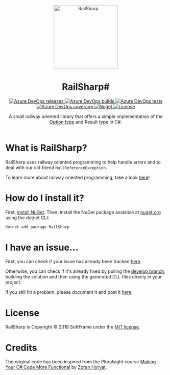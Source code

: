 <header>
    <p id="readme-logo" align="center">
        <img alt="RailSharp" src="https://imgur.com/h5hgvh7.png" height="200px">
    </p>
    <h1 id="readme-title" align="center">RailSharp#</h1>
    <p id="readme-badges" align="center">
        <a href="https://dev.azure.com/SoftFrame/RailSharp/_release?definitionId=2&_a=deployments">
            <img alt="Azure DevOps releases" src="https://img.shields.io/azure-devops/release/softframe/c8394a74-6f1e-441d-8ef1-8a1845f52445/2/5.svg?style=flat-square">
        </a>
        <a href="https://dev.azure.com/SoftFrame/RailSharp/_build/latest?definitionId=2&branchName=develop">
            <img alt="Azure DevOps builds" src="https://img.shields.io/azure-devops/build/softframe/c8394a74-6f1e-441d-8ef1-8a1845f52445/2/develop.svg?style=flat-square">
        </a>
        <a href="https://dev.azure.com/SoftFrame/RailSharp/_build/latest?definitionId=2&branchName=develop">
            <img alt="Azure DevOps tests" src="https://img.shields.io/azure-devops/tests/softframe/railsharp/2/develop.svg?style=flat-square">
        </a>
        <a href="https://dev.azure.com/SoftFrame/RailSharp/_build/latest?definitionId=2&branchName=develop">
            <img alt="Azure DevOps coverage" src="https://img.shields.io/azure-devops/coverage/softframe/railsharp/2/develop.svg?style=flat-square">
        </a>
        <a href="https://www.nuget.org/packages/RailSharp">
            <img alt="Nuget" src="https://img.shields.io/nuget/v/railsharp.svg?style=flat-square">
        </a>
        <a href="https://github.com/softframe/railsharp/blob/master/LICENSE">
            <img alt="License" src="https://img.shields.io/github/license/softframe/railsharp.svg?style=flat-square">
        </a>
    </p>
    <p id="readme-summary" align="center">
        A small railway oriented library that offers a simple implementation of the <a href="http://codinghelmet.com/articles/understanding-the-option-maybe-functional-type">Option type</a> and Result type in C#.
    </p>
    <nav id="readme-quick-links" align="center">
        <!-- <b>Quick links:</b> {{ links }} -->
    </nav>
</header>

# What is RailSharp?

RailSharp uses railway oriented programming to help handle errors and to deal with our old friend `NullReferenceException`.

To learn more about railway oriented programming, take a look [here](https://fsharpforfunandprofit.com/rop/)!

<!-- # How do I get started? -->

# How do I install it?

First, [install NuGet][nuget-install-url].  Then, install the NuGet package avalaible at [nuget.org][nuget-pkg-url] using the dotnet CLI:

```bash
dotnet add package RailSharp
```

# I have an issue...

First, you can check if your issue has already been tracked [here][issues-url].

Otherwise, you can check if it's already fixed by pulling the [develop branch][develop-branch-url], building the solution and then using the generated DLL files direcly in your project.

If you still hit a problem, please document it and post it [here][new-issue-url].

# License

RailSharp is Copyright © 2018 SoftFrame under the [MIT license][license-url].

# Credits

The original code has been inspired from the Pluralsight course [Making Your C# Code More Functional](https://www.pluralsight.com/courses/making-functional-csharp) by [Zoran Horvat](https://www.pluralsight.com/authors/zoran-horvat).

<!-- Resources: -->
[develop-branch-url]: https://github.com/softframe/railsharp/tree/develop
[issues-url]: https://github.com/softframe/solidstack/issues
[license-url]: https://github.com/softframe/railsharp/blob/master/LICENSE
[new-issue-url]: https://github.com/softframe/solidstack/issues/new
[nuget-pkg-url]: https://www.nuget.org/packages/RailSharp
[nuget-install-url]: http://docs.nuget.org/docs/start-here/installing-nuget